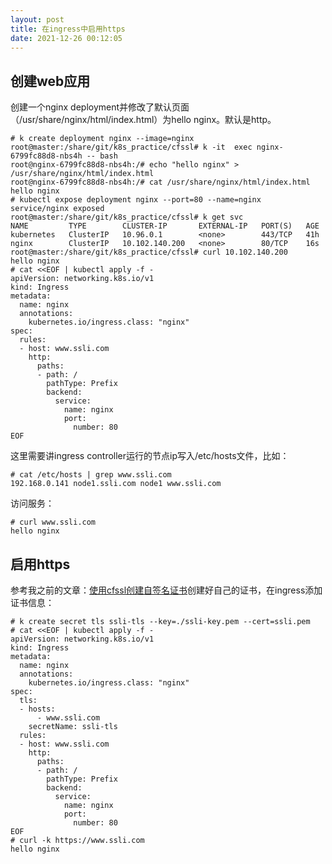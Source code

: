 ```yaml
---
layout: post
title: 在ingress中启用https
date: 2021-12-26 00:12:05
---
```

## 创建web应用

创建一个nginx deployment并修改了默认页面（/usr/share/nginx/html/index.html）为hello nginx。默认是http。

```
# k create deployment nginx --image=nginx
root@master:/share/git/k8s_practice/cfssl# k -it  exec nginx-6799fc88d8-nbs4h -- bash
root@nginx-6799fc88d8-nbs4h:/# echo "hello nginx" > /usr/share/nginx/html/index.html
root@nginx-6799fc88d8-nbs4h:/# cat /usr/share/nginx/html/index.html
hello nginx
# kubectl expose deployment nginx --port=80 --name=nginx
service/nginx exposed
root@master:/share/git/k8s_practice/cfssl# k get svc
NAME         TYPE        CLUSTER-IP       EXTERNAL-IP   PORT(S)   AGE
kubernetes   ClusterIP   10.96.0.1        <none>        443/TCP   41h
nginx        ClusterIP   10.102.140.200   <none>        80/TCP    16s
root@master:/share/git/k8s_practice/cfssl# curl 10.102.140.200
hello nginx
# cat <<EOF | kubectl apply -f -
apiVersion: networking.k8s.io/v1
kind: Ingress
metadata:
  name: nginx
  annotations:
    kubernetes.io/ingress.class: "nginx"
spec:
  rules:
  - host: www.ssli.com
    http:
      paths:
      - path: /
        pathType: Prefix
        backend:
          service:
            name: nginx
            port:
              number: 80
EOF
```

这里需要讲ingress controller运行的节点ip写入/etc/hosts文件，比如：

```
# cat /etc/hosts | grep www.ssli.com
192.168.0.141 node1.ssli.com node1 www.ssli.com
```

访问服务：

```
# curl www.ssli.com
hello nginx
```
## 启用https

参考我之前的文章：[使用cfssl创建自签名证书](http://reborncodinglife.com/2021/12/26/create-ca-via-cfssl/)创建好自己的证书，在ingress添加证书信息：

```
# k create secret tls ssli-tls --key=./ssli-key.pem --cert=ssli.pem
# cat <<EOF | kubectl apply -f -
apiVersion: networking.k8s.io/v1
kind: Ingress
metadata:
  name: nginx
  annotations:
    kubernetes.io/ingress.class: "nginx"
spec:
  tls:
  - hosts:
      - www.ssli.com
    secretName: ssli-tls
  rules:
  - host: www.ssli.com
    http:
      paths:
      - path: /
        pathType: Prefix
        backend:
          service:
            name: nginx
            port:
              number: 80
EOF
# curl -k https://www.ssli.com
hello nginx
```
